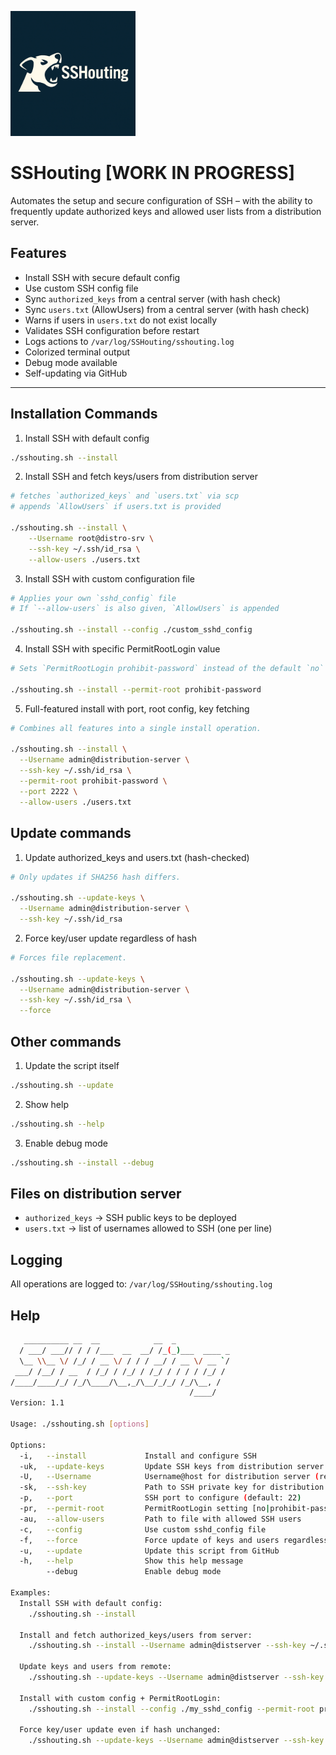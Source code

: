 <img src="/images/sshouting.png" alt="SSHouting" width="200" height="200" /></a>

# SSHouting [WORK IN PROGRESS]

Automates the setup and secure configuration of SSH – with the ability to frequently update authorized keys and allowed user lists from a distribution server.

## Features

- Install SSH with secure default config
- Use custom SSH config file
- Sync `authorized_keys` from a central server (with hash check)
- Sync `users.txt` (AllowUsers) from a central server (with hash check)
- Warns if users in `users.txt` do not exist locally
- Validates SSH configuration before restart
- Logs actions to `/var/log/SSHouting/sshouting.log`
- Colorized terminal output
- Debug mode available
- Self-updating via GitHub

---

## Installation Commands

1. Install SSH with default config
```bash
./sshouting.sh --install
```

2. Install SSH and fetch keys/users from distribution server
```bash
# fetches `authorized_keys` and `users.txt` via scp
# appends `AllowUsers` if users.txt is provided

./sshouting.sh --install \
    --Username root@distro-srv \
    --ssh-key ~/.ssh/id_rsa \
    --allow-users ./users.txt
```

3. Install SSH with custom configuration file
```bash
# Applies your own `sshd_config` file
# If `--allow-users` is also given, `AllowUsers` is appended

./sshouting.sh --install --config ./custom_sshd_config
```

4. Install SSH with specific PermitRootLogin value
```bash
# Sets `PermitRootLogin prohibit-password` instead of the default `no`

./sshouting.sh --install --permit-root prohibit-password
```

5. Full-featured install with port, root config, key fetching
```bash
# Combines all features into a single install operation.

./sshouting.sh --install \
  --Username admin@distribution-server \
  --ssh-key ~/.ssh/id_rsa \
  --permit-root prohibit-password \
  --port 2222 \
  --allow-users ./users.txt
```

## Update commands

1. Update authorized_keys and users.txt (hash-checked)
```bash
# Only updates if SHA256 hash differs.

./sshouting.sh --update-keys \
  --Username admin@distribution-server \
  --ssh-key ~/.ssh/id_rsa
```

2. Force key/user update regardless of hash
```bash
# Forces file replacement.

./sshouting.sh --update-keys \
  --Username admin@distribution-server \
  --ssh-key ~/.ssh/id_rsa \
  --force
```

## Other commands

1. Update the script itself
```bash
./sshouting.sh --update
```

2. Show help
```bash
./sshouting.sh --help
```

3. Enable debug mode
```bash
./sshouting.sh --install --debug
```

## Files on distribution server
- `authorized_keys` -> SSH public keys to be deployed
- `users.txt` -> list of usernames allowed to SSH (one per line)

## Logging
All operations are logged to: `/var/log/SSHouting/sshouting.log`

## Help
```bash
   __________ __  __            __  _
  / ___/ ___// / / /___  __  __/ /_(_)___  ____ _
  \__ \\__ \/ /_/ / __ \/ / / / __/ / __ \/ __ `/
 ___/ /__/ / __  / /_/ / /_/ / /_/ / / / / /_/ /
/____/____/_/ /_/\____/\__,_/\__/_/_/ /_/\__, /
                                        /____/
Version: 1.1

Usage: ./sshouting.sh [options]

Options:
  -i,   --install             Install and configure SSH
  -uk,  --update-keys         Update SSH keys from distribution server
  -U,   --Username            Username@host for distribution server (required for SCP)
  -sk,  --ssh-key             Path to SSH private key for distribution server (required for SCP)
  -p,   --port                SSH port to configure (default: 22)
  -pr,  --permit-root         PermitRootLogin setting [no|prohibit-password] (default: no)
  -au,  --allow-users         Path to file with allowed SSH users
  -c,   --config              Use custom sshd_config file
  -f,   --force               Force update of keys and users regardless of hash
  -u,   --update              Update this script from GitHub
  -h,   --help                Show this help message
        --debug               Enable debug mode

Examples:
  Install SSH with default config:
    ./sshouting.sh --install

  Install and fetch authorized_keys/users from server:
    ./sshouting.sh --install --Username admin@distserver --ssh-key ~/.ssh/id_rsa --allow-users ./users.txt

  Update keys and users from remote:
    ./sshouting.sh --update-keys --Username admin@distserver --ssh-key ~/.ssh/id_rsa

  Install with custom config + PermitRootLogin:
    ./sshouting.sh --install --config ./my_sshd_config --permit-root prohibit-password

  Force key/user update even if hash unchanged:
    ./sshouting.sh --update-keys --Username admin@distserver --ssh-key ~/.ssh/id_rsa --force
```

